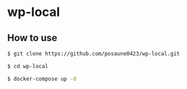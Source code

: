 # wp-local

## How to use

```zsh
$ git clone https://github.com/posaune0423/wp-local.git

$ cd wp-local

$ docker-compose up -d
```

